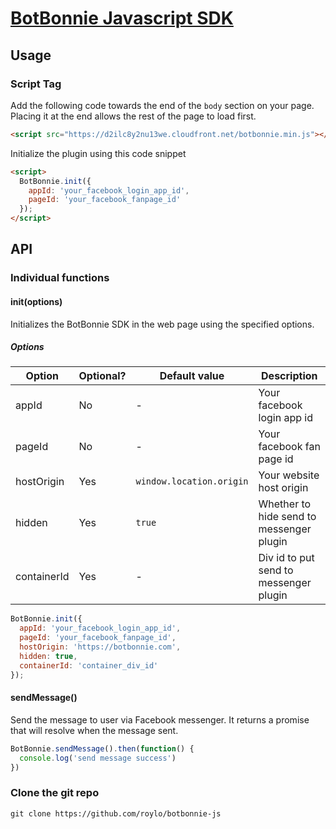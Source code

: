 # [BotBonnie Javascript SDK](https://botbonnie.com)

## Usage

### Script Tag

Add the following code towards the end of the `body` section on your page. Placing it at the end allows the rest of the page to load first.

```html
<script src="https://d2ilc8y2nu13we.cloudfront.net/botbonnie.min.js"></script>
```


Initialize the plugin using this code snippet

```html
<script>
  BotBonnie.init({
    appId: 'your_facebook_login_app_id',
    pageId: 'your_facebook_fanpage_id'
  });
</script>
```

## API

### Individual functions

#### init(options)
Initializes the BotBonnie SDK in the web page using the specified options.

##### Options

| Option | Optional? | Default value | Description |
| --- | --- | --- | --- |
| appId | No | - | Your facebook login app id |
| pageId | No | - | Your facebook fan page id |
| hostOrigin | Yes | `window.location.origin` | Your website host origin |
| hidden | Yes | `true` | Whether to hide send to messenger plugin |
| containerId | Yes | - | Div id to put send to messenger plugin |

```javascript
BotBonnie.init({
  appId: 'your_facebook_login_app_id',
  pageId: 'your_facebook_fanpage_id',
  hostOrigin: 'https://botbonnie.com',
  hidden: true,
  containerId: 'container_div_id'
});

```


#### sendMessage()
Send the message to user via Facebook messenger. It returns a promise that will resolve when the message sent.

```javascript
BotBonnie.sendMessage().then(function() {
  console.log('send message success')
})
```

### Clone the git repo
```
git clone https://github.com/roylo/botbonnie-js
```
